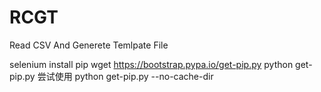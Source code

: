 # RCGT
Read CSV And Generete Temlpate File

selenium 
install pip
wget https://bootstrap.pypa.io/get-pip.py
python get-pip.py
尝试使用 
python get-pip.py --no-cache-dir
